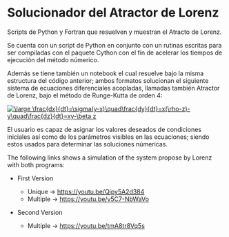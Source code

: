 # Solucionador del Atractor de Lorenz
Scripts de Python y Fortran que resuelven y muestran el Atracto de Lorenz.

Se cuenta con un script de Python en conjunto con un rutinas escritas para ser compiladas
con el paquete Cython con el fin de acelerar los tiempos de ejecución del método númerico.

Además se tiene también un notebook el cual resuelve bajo la misma estructura del código
anterior; ambos formatos solucionan el siguiente sistema de ecuaciones diferenciales acopladas, llamadas también Atractor de Lorenz, bajo el método de Runge-Kutta de orden 4:

<a href="https://www.codecogs.com/eqnedit.php?latex=\bg_white&space;\fn_cm&space;\large&space;\frac{dx}{dt}=\sigma(y-x)\quad\frac{dy}{dt}=x(\rho-z)-y\quad\frac{dz}{dt}=xy-\beta&space;z" target="_blank"><img src="https://latex.codecogs.com/png.latex?\bg_white&space;\fn_cm&space;\large&space;\frac{dx}{dt}=\sigma(y-x)\quad\frac{dy}{dt}=x(\rho-z)-y\quad\frac{dz}{dt}=xy-\beta&space;z" title="\large \frac{dx}{dt}=\sigma(y-x)\quad\frac{dy}{dt}=x(\rho-z)-y\quad\frac{dz}{dt}=xy-\beta z" /></a>

El usuario es capaz de asignar los valores deseados de condiciones iniciales así como de los
parámetros visibles en las ecuaciones; siendo estos usados para determinar las soluciones
númericas.

The following links shows a simulation of the system propose by Lorenz with both programs: 

* First Version
  * Unique -> https://youtu.be/Qipy5A2d384
  * Multiple -> https://youtu.be/v5C7-NbWaVo

* Second Version
  * Multiple -> https://youtu.be/tmA8tr8Vq5s
